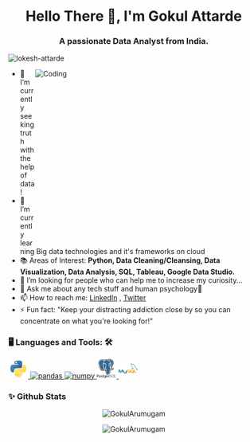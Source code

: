 <h1 align="center">Hello There 👋, I'm Gokul Attarde</h1>
<h3 align="center">A passionate Data Analyst from India.</h3>

<p align="left"> <img src="https://komarev.com/ghpvc/?username=lokesh-attarde&label=Profile%20views&color=0e75b6&style=flat" alt="lokesh-attarde" /> </p>

<img align="right" alt="Coding" width="450" height="350" src="https://user-images.githubusercontent.com/84115928/142569072-22fdc7ac-5815-4e96-b84d-f918a85d47ec.gif">

- 🔭 I’m currently seeking truth with the help of data!
- 🌱 I’m currently learning Big data technologies and it's frameworks on cloud  
- 📚 Areas of Interest: **Python, Data Cleaning/Cleansing, Data Visualization, Data Analysis, SQL, Tableau, Google Data Studio.**
- 🤔 I’m looking for people who can help me to increase my curiosity...
- 💬 Ask me about any tech stuff and human psychology🐰
- 📫 How to reach me: [LinkedIn](https://www.linkedin.com/in/gokularumugam-theanalyst/) , [Twitter](https://twitter.com/gokularumugam05)
- ⚡ Fun fact: "Keep your distracting addiction close by so you can concentrate on what you're looking for!" 


<h3 align="left">🖥️ Languages and Tools: 🛠️</h3>
<p align="left"> 
    <a href="https://www.python.org" target="_blank"> <img src="https://github.com/devicons/devicon/blob/master/icons/python/python-original.svg" alt="python" width="40" height="40"/> </a>  
    <a href="https://pandas.pydata.org/" target="_blank"> <img src="https://pandas.pydata.org/static/img/pandas_secondary.svg" alt="pandas" width="40" height="40"/> </a> 
    <a href="https://numpy.org/" target="_blank"> <img src="https://user-images.githubusercontent.com/50221806/86498201-a8bd8680-bd39-11ea-9d08-66b610a8dc01.png" alt="numpy" width="40" height="40"/> </a>
    <a href="https://www.postgresql.org" target="_blank"> <img src="https://raw.githubusercontent.com/devicons/devicon/master/icons/postgresql/postgresql-original-wordmark.svg" alt="postgresql" width="40" height="40"/> </a>
    <a href="https://www.mysql.com/" target="_blank"> <img src="https://raw.githubusercontent.com/devicons/devicon/master/icons/mysql/mysql-original-wordmark.svg" alt="mysql" width="40" height="40"/> </a>

</p>

### ✨ Github Stats

<p float="left">
  <p align="center"> <img src="https://github-readme-streak-stats.herokuapp.com/?user=GokulArumugam&show_icons=true&theme=gotham" alt="GokulArumugam" width="500" />
  <p align="center"> <img src="https://github-readme-stats.vercel.app/api?username=GokulArumugam&theme=radical&show_icons=true" alt="GokulArumugam" width="500" />
</p>  
